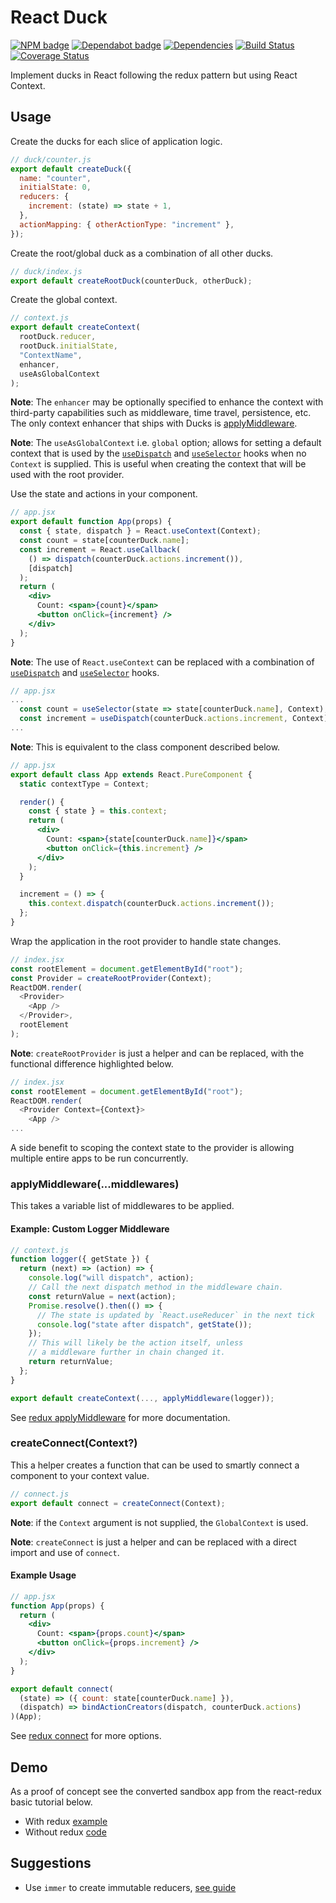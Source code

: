 # React Duck

[![NPM badge](https://img.shields.io/npm/v/react-duck)](https://www.npmjs.com/package/react-duck)
[![Dependabot badge](https://badgen.net/dependabot/iamogbz/react-duck/?icon=dependabot)](https://app.dependabot.com)
[![Dependencies](https://david-dm.org/iamogbz/react-duck.svg)](https://github.com/iamogbz/react-duck)
[![Build Status](https://github.com/iamogbz/react-duck/workflows/Build/badge.svg)](https://github.com/iamogbz/react-duck/actions)
[![Coverage Status](https://coveralls.io/repos/github/iamogbz/react-duck/badge.svg?branch=master)](https://coveralls.io/github/iamogbz/react-duck?branch=master)

Implement ducks in React following the redux pattern but using React Context.

## Usage

Create the ducks for each slice of application logic.

```js
// duck/counter.js
export default createDuck({
  name: "counter",
  initialState: 0,
  reducers: {
    increment: (state) => state + 1,
  },
  actionMapping: { otherActionType: "increment" },
});
```

Create the root/global duck as a combination of all other ducks.

```js
// duck/index.js
export default createRootDuck(counterDuck, otherDuck);
```

Create the global context.

```js
// context.js
export default createContext(
  rootDuck.reducer,
  rootDuck.initialState,
  "ContextName",
  enhancer,
  useAsGlobalContext
);
```

**Note**: The `enhancer` may be optionally specified to enhance the context with third-party capabilities such as middleware, time travel, persistence, etc. The only context enhancer that ships with Ducks is [applyMiddleware](#applyMiddlewaremiddlewares).

**Note**: The `useAsGlobalContext` i.e. `global` option; allows for setting a default context that is used by the [`useDispatch`](#useDispatchactionCreatorContext) and [`useSelector`](#useSelectorselectorContext) hooks when no `Context` is supplied. This is useful when creating the context that will be used with the root provider.

Use the state and actions in your component.

```jsx
// app.jsx
export default function App(props) {
  const { state, dispatch } = React.useContext(Context);
  const count = state[counterDuck.name];
  const increment = React.useCallback(
    () => dispatch(counterDuck.actions.increment()),
    [dispatch]
  );
  return (
    <div>
      Count: <span>{count}</span>
      <button onClick={increment} />
    </div>
  );
}
```

**Note**: The use of `React.useContext` can be replaced with a combination of [`useDispatch`](#useDispatchactionCreatorContext) and [`useSelector`](#useSelectorselectorContext) hooks.

```jsx
// app.jsx
...
  const count = useSelector(state => state[counterDuck.name], Context);
  const increment = useDispatch(counterDuck.actions.increment, Context);
...
```

**Note**: This is equivalent to the class component described below.

```jsx
// app.jsx
export default class App extends React.PureComponent {
  static contextType = Context;

  render() {
    const { state } = this.context;
    return (
      <div>
        Count: <span>{state[counterDuck.name]}</span>
        <button onClick={this.increment} />
      </div>
    );
  }

  increment = () => {
    this.context.dispatch(counterDuck.actions.increment());
  };
}
```

Wrap the application in the root provider to handle state changes.

```js
// index.jsx
const rootElement = document.getElementById("root");
const Provider = createRootProvider(Context);
ReactDOM.render(
  <Provider>
    <App />
  </Provider>,
  rootElement
);
```

**Note**: `createRootProvider` is just a helper and can be replaced, with the functional difference highlighted below.

```js
// index.jsx
const rootElement = document.getElementById("root");
ReactDOM.render(
  <Provider Context={Context}>
    <App />
...
```

A side benefit to scoping the context state to the provider is allowing multiple entire apps to be run concurrently.

### applyMiddleware(...middlewares)

This takes a variable list of middlewares to be applied.

#### Example: Custom Logger Middleware

```js
// context.js
function logger({ getState }) {
  return (next) => (action) => {
    console.log("will dispatch", action);
    // Call the next dispatch method in the middleware chain.
    const returnValue = next(action);
    Promise.resolve().then(() => {
      // The state is updated by `React.useReducer` in the next tick
      console.log("state after dispatch", getState());
    });
    // This will likely be the action itself, unless
    // a middleware further in chain changed it.
    return returnValue;
  };
}

export default createContext(..., applyMiddleware(logger));
```

See [redux applyMiddleware][redux-applymiddleware] for more documentation.

### createConnect(Context?)

This a helper creates a function that can be used to smartly connect a component to your context value.

```js
// connect.js
export default connect = createConnect(Context);
```

**Note**: if the `Context` argument is not supplied, the `GlobalContext` is used.

**Note**: `createConnect` is just a helper and can be replaced with a direct import and use of `connect`.

#### Example Usage

```jsx
// app.jsx
function App(props) {
  return (
    <div>
      Count: <span>{props.count}</span>
      <button onClick={props.increment} />
    </div>
  );
}

export default connect(
  (state) => ({ count: state[counterDuck.name] }),
  (dispatch) => bindActionCreators(dispatch, counterDuck.actions)
)(App);
```

See [redux connect][react-redux-connect] for more options.

## Demo

As a proof of concept see the converted sandbox app from the react-redux basic tutorial below.

- With redux [example][react-redux-tutorial]
- Without redux [code][react-duck-no-redux]

## Suggestions

- Use `immer` to create immutable reducers, [see guide][immer-intro]

[immer-intro]: https://medium.com/hackernoon/introducing-immer-immutability-the-easy-way-9d73d8f71cb3
[proposal-observable]: https://github.com/tc39/proposal-observable
[react-duck-no-redux]: https://codesandbox.io/s/todo-app-without-redux-9yc57
[react-redux-connect]: https://react-redux.js.org/api/connect
[react-redux-tutorial]: https://react-redux.js.org/introduction/basic-tutorial
[redux-applymiddleware]: https://redux.js.org/api/applymiddleware#applymiddlewaremiddleware
